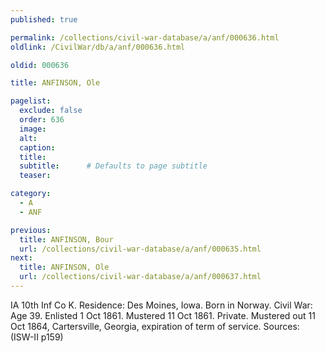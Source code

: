 ```yaml
---
published: true

permalink: /collections/civil-war-database/a/anf/000636.html
oldlink: /CivilWar/db/a/anf/000636.html

oldid: 000636

title: ANFINSON, Ole

pagelist:
  exclude: false
  order: 636
  image: 
  alt:
  caption:
  title:
  subtitle:      # Defaults to page subtitle
  teaser:

category: 
  - A 
  - ANF

previous:
  title: ANFINSON, Bour
  url: /collections/civil-war-database/a/anf/000635.html  
next:
  title: ANFINSON, Ole
  url: /collections/civil-war-database/a/anf/000637.html   
---
```

IA 10th Inf Co K. Residence: Des Moines, Iowa. Born in Norway. Civil War: Age 39. Enlisted 1 Oct 1861. Mustered 11 Oct 1861. Private. Mustered out 11 Oct 1864, Cartersville, Georgia, expiration of term of service. Sources: (ISW-II p159)